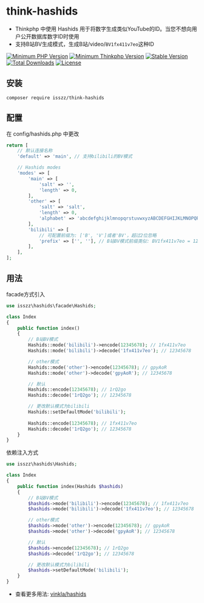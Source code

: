 # think-hashids
- Thinkphp 中使用 Hashids 用于将数字生成类似YouTube的ID。当您不想向用户公开数据库数字ID时使用
- 支持B站BV生成模式，生成B站/video/`BV1fx411v7eo`这种ID

<p>
    <a href="https://packagist.org/packages/isszz/think-hashids"><img src="https://img.shields.io/badge/php->=8.0-8892BF.svg" alt="Minimum PHP Version"></a>
    <a href="https://packagist.org/packages/isszz/think-hashids"><img src="https://img.shields.io/badge/thinkphp->=6.x-8892BF.svg" alt="Minimum Thinkphp Version"></a>
    <a href="https://packagist.org/packages/isszz/think-hashids"><img src="https://poser.pugx.org/isszz/think-hashids/v/stable" alt="Stable Version"></a>
    <a href="https://packagist.org/packages/isszz/think-hashids"><img src="https://poser.pugx.org/isszz/think-hashids/downloads" alt="Total Downloads"></a>
    <a href="https://packagist.org/packages/isszz/think-hashids"><img src="https://poser.pugx.org/isszz/think-hashids/license" alt="License"></a>
</p>

## 安装

```shell
composer require isszz/think-hashids
```

## 配置

在 config/hashids.php 中更改

```php
return [
    // 默认连接名称
    'default' => 'main', // 支持bilibili的BV模式

    // Hashids modes
    'modes' => [
        'main' => [
            'salt' => '',
            'length' => 0,
        ],
        'other' => [
            'salt' => 'salt',
            'length' => 0,
            'alphabet' => 'abcdefghijklmnopqrstuvwxyzABCDEFGHIJKLMNOPQRSTUVWXYZ1234567890'
        ],
        'bilibili' => [
            // 可配置前缀为: ['B', 'V']或者'BV'，超过2位忽略
            'prefix' => ['', ''], // B站BV模式前缀类似: BV1fx411v7eo = 12345678
        ],
    ],
];

```

## 用法

facade方式引入

```php
use isszz\hashids\facade\Hashids;

class Index
{
    public function index()
    {
        // B站BV模式
        Hashids::mode('bilibili')->encode(12345678); // 1fx411v7eo
        Hashids::mode('bilibili')->decode('1fx411v7eo'); // 12345678

        // other模式
        Hashids::mode('other')->encode(12345678); // gpyAoR
        Hashids::mode('other')->decode('gpyAoR'); // 12345678

        // 默认
        Hashids::encode(12345678); // 1rQ2go
        Hashids::decode('1rQ2go'); // 12345678

        // 更改默认模式为bilibili
        Hashids::setDefaultMode('bilibili');
        
        Hashids::encode(12345678); // 1fx411v7eo
        Hashids::decode('1rQ2go'); // 12345678
    }
}


```
依赖注入方式

```php
use isszz\hashids\Hashids;

class Index
{
    public function index(Hashids $hashids)
    {
        // B站BV模式
        $hashids->mode('bilibili')->encode(12345678); // 1fx411v7eo
        $hashids->mode('bilibili')->decode('1fx411v7eo'); // 12345678

        // other模式
        $hashids->mode('other')->encode(12345678); // gpyAoR
        $hashids->mode('other')->decode('gpyAoR'); // 12345678

        // 默认
        $hashids->encode(12345678); // 1rQ2go
        $hashids->decode('1rQ2go'); // 12345678

        // 更改默认模式为bilibili
        $hashids->setDefaultMode('bilibili');
    }
}

```

- 查看更多用法: [vinkla/hashids](https://github.com/vinkla/hashids)